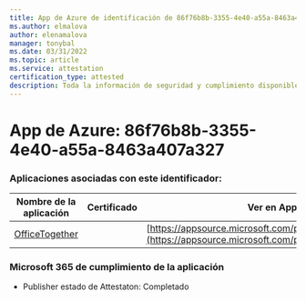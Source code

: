 ```yaml
---
title: App de Azure de identificación de 86f76b8b-3355-4e40-a55a-8463a407a327
ms.author: elmalova
author: elenamalova
manager: tonybal
ms.date: 03/31/2022
ms.topic: article
ms.service: attestation
certification_type: attested
description: Toda la información de seguridad y cumplimiento disponible para 86f76b8b-3355-4e40-a55a-8463a407a327.
---
```

# <a name="azure-app-id-86f76b8b-3355-4e40-a55a-8463a407a327"></a>App de Azure: 86f76b8b-3355-4e40-a55a-8463a407a327


### <a name="apps-associated-with-this-id"></a>Aplicaciones asociadas con este identificador:
| **Nombre de la aplicación** | **Certificado** | **Ver en AppSource** |
|--------------|---------------|-----------------------|
| [OfficeTogether](../forward/WA200003767.md) |  | [https://appsource.microsoft.com/product/office/WA200003767](https://appsource.microsoft.com/product/office/WA200003767) |

### <a name="microsoft-365-app-compliance-status"></a>Microsoft 365 de cumplimiento de la aplicación
- Publisher estado de Attestaton: Completado
